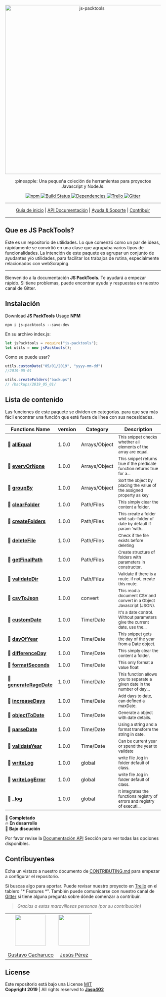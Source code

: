 <p align="center">
    <a href="#">
        <img alt="js-packtools" src="https://repository-images.githubusercontent.com/185065568/99338980-6f4c-11e9-95ca-045dfeca2f45" width="546">
    </a>
</p>
<p align="center">
    :pineapple: Una pequeña coleción de herramientas para proyectos Javascript y NodeJs.
</p>

<p align="center">
    <a href="https://www.npmjs.com/package/js-packtools">
        <img alt="npm" src="https://img.shields.io/npm/v/js-packtools.svg">
    </a>
    <a href="https://travis-ci.org/jasp402/js-packtools">
        <img alt="Build Status" src="https://travis-ci.org/jasp402/js-packtools.svg?branch=master">
    </a>
    <a href="https://david-dm.org/jasp402/js-packtools">
        <img alt="Dependencies" src="https://david-dm.org/jasp402/js-packtools/status.svg">
    </a>
    <a href="https://trello.com/b/FMUpri2i/js-packtools">
            <img alt="Trello" src="https://img.shields.io/badge/project-on%20Trello-blue.svg">
    </a>
    <a href="https://gitter.im/js-packtools/community?utm_source=badge&utm_medium=badge&utm_campaign=pr-badge">
        <img alt="Gitter" src="https://badges.gitter.im/js-packtools/community.svg">
    </a>
</p>

***

<p align="center">
    <a href="https://jasp402.github.io/js-packtools/#/es/">Guía de inicio</a> |
    <a href="https://jasp402.github.io/js-packtools/#/es/api">API Documentación</a> |
    <a href="https://jasp402.github.io/js-packtools/#/es/help">Ayuda & Soporte</a> |
    <a href="https://jasp402.github.io/js-packtools/#/es/donate">Contribuir</a>
</p>

***

## Que es JS PackTools?
Este es un repositorio de utilidades. Lo que comenzó como un par de ideas, rápidamente se convirtió en una clase que agrupaba varios tipos de funcionalidades. La intención de este paquete es agrupar un conjunto de ayudantes y/o utilidades, para facilitar los trabajos de rutina, especialmente relacionados con webScraping.

---

Bienvenido a la documentación **JS PackTools**. Te ayudará a empezar rápido. Si tiene problemas, puede encontrar ayuda y respuestas en nuestro canal de Gitter.

## Instalación
Download **JS PackTools** Usage **NPM** <br/>

```npm
npm i js-packtools --save-dev
```

En su archivo index.js:
```javascript
let jsPacktools = require("js-packtools");
let utils = new jsPacktools();
```

Como se puede usar?

```javascript
utils.customDate("05/01/2019", "yyyy-mm-dd")
//2019-05-01

utils.createFolders("backups")
// /backups/2019_05_01/
```

## Lista de contenido
Las funciones de este paquete se dividen en categorías. para que sea más fácil encontrar una función que esté fuera de línea con sus necesidades.

| Functions Name | version | Category | Description |
|---|---|---|---|
|:seedling:  [**allEqual**](/en/api/v1/allEqual.md)  | 1.0.0 | Arrays/Object | <sub>This snippet checks whether all elements of the array are equal.</sub> |
|:seedling:  [**everyOrNone**](/en/api/v1/everyOrNone.md)  | 1.0.0 | Arrays/Object | <sub>This snippet returns true if the predicate function returns true for a...</sub> |
|:seedling:  [**groupBy**](/en/api/v1/groupBy.md)  | 1.0.0 | Arrays/Object | <sub>Sort the object by placing the value of the assigned property as key</sub> |
|:seedling:  [**clearFolder**](/en/api/v1/clearFolder.md)  | 1.0.0 | Path/Files | <sub>This simply clear the content a folder.</sub> |
|:seedling:  [**createFolders**](/en/api/v1/createFolders.md)  | 1.0.0 | Path/Files | <sub>This create a folder whit sub-folder of date by default if param `with...</sub> |
|:seedling:  [**deleteFile**](/en/api/v1/deleteFile.md)  | 1.0.0 | Path/Files | <sub>Check if the file exists before deleting</sub> |
|:seedling:  [**getFinalPath**](/en/api/v1/getFinalPath.md)  | 1.0.0 | Path/Files | <sub>Create structure of folders with parameters in constructor.</sub> |
|:seedling:  [**validateDir**](/en/api/v1/validateDir.md)  | 1.0.0 | Path/Files | <sub>Validate if there is a route. if not, create this route.</sub> |
|:seedling:  [**csvToJson**](/en/api/v1/csvToJson.md)  | 1.0.0 | convert | <sub>This read a document CSV and convert in a Object Javascript (JSON).</sub> |
|:seedling:  [**customDate**](/en/api/v1/customDate.md)  | 1.0.0 | Time/Date | <sub>It's a date control. Without parameters give the current date, use the...</sub> |
|:seedling:  [**dayOfYear**](/en/api/v1/dayOfYear.md)  | 1.0.0 | Time/Date | <sub>This snippet gets the day of the year from a Date object.</sub> |
|:seedling:  [**differenceDay**](/en/api/v1/differenceDay.md)  | 1.0.0 | Time/Date | <sub>This simply clear the content a folder.</sub> |
|:seedling:  [**formatSeconds**](/en/api/v1/formatSeconds.md)  | 1.0.0 | Time/Date | <sub>This only format a value float</sub> |
|:seedling:  [**generateRageDate**](/en/api/v1/generateRageDate.md)  | 1.0.0 | Time/Date | <sub>This function allows you to separate a given date in the number of day...</sub> |
|:seedling:  [**increaseDays**](/en/api/v1/increaseDays.md)  | 1.0.0 | Time/Date | <sub>Add days to date, can defined a maxDate.</sub> |
|:seedling:  [**objectToDate**](/en/api/v1/objectToDate.md)  | 1.0.0 | Time/Date | <sub>Generate a object with date details.</sub> |
|:seedling:  [**parseDate**](/en/api/v1/parseDate.md)  | 1.0.0 | Time/Date | <sub>Using a string and a format transform the string in date.</sub> |
|:seedling:  [**validateYear**](/en/api/v1/validateYear.md)  | 1.0.0 | Time/Date | <sub>Can be current year or spend the year to validate</sub> |
|:seedling:  [**writeLog**](/en/api/v1/writeLog.md)  | 1.0.0 | global | <sub>write file .log in folder default of class.</sub> |
|:seedling:  [**writeLogError**](/en/api/v1/writeLogError.md)  | 1.0.0 | global | <sub>write file .log in folder default of class.</sub> |
|:seedling:  [**_log**](/en/api/v1/_log.md)  | 1.0.0 | global | <sub>It integrates the functions registry of errors and registry of executi...</sub> |

:seedling: **Completado** <br>
:fire: **En desarrollo** <br>
:speech_balloon: **Bajo discución** <br>

Por favor revise la [Documentación API](https://jasp402.github.io/js-packtools/#/es/api) Sección para ver todas las opciones disponibles.

## Contribuyentes
Echa un vistazo a nuestro documento de  [CONTRIBUTING.md](https://jasp402.github.io/js-packtools/#/es/contribute) para empezar a configurar el repositorio.

Si buscas algo para aportar. Puede revisar nuestro proyecto en [Trello](https://trello.com/b/FMUpri2i/js-packtools) en el tablero "* Features *".  También puede comunicarse con nuestro canal de [Gitter](https://gitter.im/js-packtools/community) si tiene alguna pregunta sobre dónde comenzar a contribuir.

> *Gracias a estas maravillosas personas (por su contribución)*

|      |       |
|------------|-------------|
|  <center><img src="https://avatars2.githubusercontent.com/u/22778784?s=460&v=4" width="100"></center><br><center>[Gustavo Cacharuco](https://github.com/Gztabo21)</center> |  <center><img src="https://avatars1.githubusercontent.com/u/8978470?s=460&v=4" width="100"></center><br><center>[Jesús Pérez](https://github.com/jasp402)</center> |


## License
Este repositorio está bajo una License [MIT](https://raw.githubusercontent.com/jasp402/js-packtools/master/LICENSE)  <br>
**Copyright 2019** | All rights reserved to [**Jasp402**](http://jasp402.com/)


